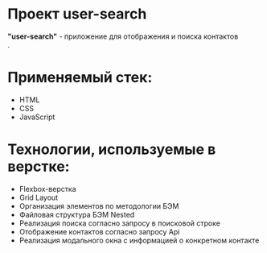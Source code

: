 # Проект user-search

**"user-search"** - приложение для отображения и поиска контактов<br>
.

# Применяемый стек:
* HTML
* CSS
* JavaScript

# Технологии, используемые в верстке:
* Flexbox-верстка
* Grid Layout
* Организация элементов по методологии БЭМ
* Файловая структура БЭМ Nested
* Реализация поиска согласно запросу в поисковой строке
* Отображение контактов согласно запросу Api
* Реализация модального окна с информацией о конкретном контакте

